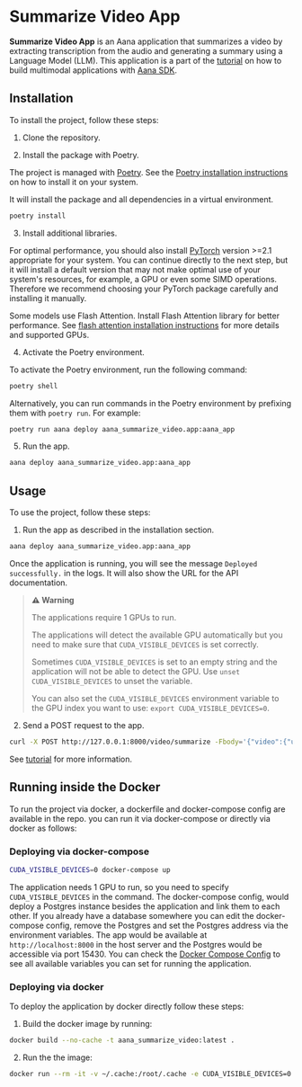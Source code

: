 # Summarize Video App

**Summarize Video App** is an Aana application that summarizes a video by extracting transcription from the audio and generating a summary using a Language Model (LLM). This application is a part of the [tutorial](https://mobiusml.github.io/aana_sdk/pages/tutorial/) on how to build multimodal applications with [Aana SDK](https://github.com/mobiusml/aana_sdk).

## Installation

To install the project, follow these steps:

1. Clone the repository.

2. Install the package with Poetry.

The project is managed with [Poetry](https://python-poetry.org/docs/). See the [Poetry installation instructions](https://python-poetry.org/docs/#installation) on how to install it on your system.

It will install the package and all dependencies in a virtual environment.

```bash
poetry install
```

3. Install additional libraries.

For optimal performance, you should also install [PyTorch](https://pytorch.org/get-started/locally/) version >=2.1 appropriate for your system. You can continue directly to the next step, but it will install a default version that may not make optimal use of your system's resources, for example, a GPU or even some SIMD operations. Therefore we recommend choosing your PyTorch package carefully and installing it manually.

Some models use Flash Attention. Install Flash Attention library for better performance. See [flash attention installation instructions](https://github.com/Dao-AILab/flash-attention?tab=readme-ov-file#installation-and-features) for more details and supported GPUs.


4. Activate the Poetry environment.

To activate the Poetry environment, run the following command:

```bash
poetry shell
```

Alternatively, you can run commands in the Poetry environment by prefixing them with `poetry run`. For example:

```bash
poetry run aana deploy aana_summarize_video.app:aana_app
```

5. Run the app.

```bash
aana deploy aana_summarize_video.app:aana_app
```

## Usage

To use the project, follow these steps:

1. Run the app as described in the installation section.

```bash
aana deploy aana_summarize_video.app:aana_app
```

Once the application is running, you will see the message `Deployed successfully.` in the logs. It will also show the URL for the API documentation.

> **⚠️ Warning**
>
> The applications require 1 GPUs to run.
>
> The applications will detect the available GPU automatically but you need to make sure that `CUDA_VISIBLE_DEVICES` is set correctly.
> 
> Sometimes `CUDA_VISIBLE_DEVICES` is set to an empty string and the application will not be able to detect the GPU. Use `unset CUDA_VISIBLE_DEVICES` to unset the variable.
> 
> You can also set the `CUDA_VISIBLE_DEVICES` environment variable to the GPU index you want to use: `export CUDA_VISIBLE_DEVICES=0`.

2. Send a POST request to the app.

```bash
curl -X POST http://127.0.0.1:8000/video/summarize -Fbody='{"video":{"url":"https://www.youtube.com/watch?v=VhJFyyukAzA"}}'
```

See [tutorial](https://mobiusml.github.io/aana_sdk/pages/tutorial/) for more information.

## Running inside the Docker

To run the project via docker, a dockerfile and docker-compose config are available in the repo. you can run it via docker-compose or directly via docker as follows:

### Deploying via docker-compose

```bash
CUDA_VISIBLE_DEVICES=0 docker-compose up
```
The application needs 1 GPU to run, so you need to specify `CUDA_VISIBLE_DEVICES` in the command.
The docker-compose config, would deploy a Postgres instance besides the application and link them to each other. If you already have a database somewhere you can edit the docker-compose config, remove the Postgres and set the Postgres address via the environment variables.
The app would be available at `http://localhost:8000` in the host server and the Postgres would be accessible via port 15430.
You can check the [Docker Compose Config](./docker-compose.yaml) to see all available variables you can set for running the application.

### Deploying via docker

To deploy the application by docker directly follow these steps:

1. Build the docker image by running:

```bash
docker build --no-cache -t aana_summarize_video:latest .
```

2. Run the the image:
```bash
docker run --rm -it -v ~/.cache:/root/.cache -e CUDA_VISIBLE_DEVICES=0 -e DB_CONFIG=$DB_CONFIG -p 8000:8000 aana_summarize_video:latest
```
